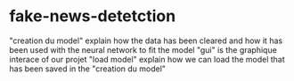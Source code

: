 # fake-news-detetction
"creation du model" explain how the data has been cleared and how it has been used with the neural network to fit the model 
"gui" is the graphique interace of our projet 
"load model" explain how we can load the model that has been saved in the "creation du model" 
